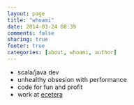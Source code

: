 ```yaml
---
layout: page
title: "whoami"
date: 2014-03-24 08:39
comments: false
sharing: true
footer: true
categories: [about, whoami, author]
---
```


- scala/java dev
- unhealthy obsesion with performance
- code for fun and profit
- work at [ecetera](http://www.ecetera.com.au)
